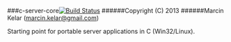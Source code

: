 ###c-server-core[![Build Status](https://travis-ci.org/OrionExplorer/c-server-core.png?branch=master)](https://travis-ci.org/OrionExplorer/c-server-core)
######Copyright (C) 2013
######Marcin Kelar (marcin.kelar@gmail.com)

Starting point for portable server applications in C (Win32/Linux).
